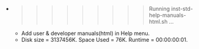* >>>>>>>>> Running inst-std-help-manuals-html.sh ...
  * Add user & developer manuals(html) in Help menu.
  * Disk size = 3137456K. Space Used = 76K. Runtime = 00:00:00:01.

